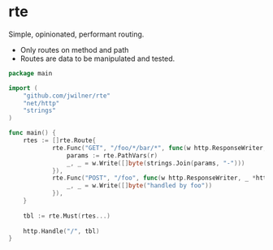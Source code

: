 # rte

Simple, opinionated, performant routing.

- Only routes on method and path
- Routes are data to be manipulated and tested.

```go
package main

import (
	"github.com/jwilner/rte"
	"net/http"
	"strings"
)

func main() {
	rtes := []rte.Route{
            rte.Func("GET", "/foo/*/bar/*", func(w http.ResponseWriter, r *http.Request) {
                params := rte.PathVars(r)
                _, _ = w.Write([]byte(strings.Join(params, "-")))
            }),
            rte.Func("POST", "/foo", func(w http.ResponseWriter, _ *http.Request) {
                _, _ = w.Write([]byte("handled by foo"))
            }),
	}
	
	tbl := rte.Must(rtes...)
	
    http.Handle("/", tbl)
}
```
